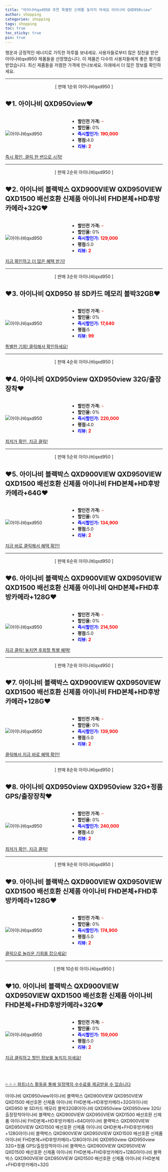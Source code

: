 ```yaml
---
title: "아이나비qxd950 추천 특별한 신제품 놓치지 마세요 아이나비 QXD950view"
author: shopping
categories: shopping
tags: shopping
toc: true
toc_sticky: true
pin: true
---
```

행운과 긍정적인 에너지로 가득한 하루를 보내세요. 사용자들로부터 많은 칭찬을 받은 아이나비qxd950 제품들을 선정했습니다. 이 제품은 다수의 사용자들에게 좋은 평가를 받았습니다. 최신 제품들을 저렴한 가격에 만나보세요. 아래에서 더 많은 정보를 확인하세요.

---
<p class="toplist" style="margin: 0 auto; display: block; width: fit-content;">[ 판매 1순위 아이나비qxd950 ]</p>

<h2><strong>❤️1. 아이나비 QXD950view❤️</strong></h2>

<div style="display: flex; align-items: center;">
    <div style="flex: 0.4;">
        <img src="https://thumbnail10.coupangcdn.com/thumbnails/remote/230x230ex/image/vendor_inventory/d5c0/68ac7050d43a6107b5e5764c03150f06cb063e6cc83aa43f7b6382cffbd8.png" alt="아이나비qxd950" style="max-width: 100%;">
    </div>
    <div style="flex: 0.6; margin-left: 10px;">
        <ul>
            <li><strong>할인전 가격:</strong> <del style="color: red;">-</del></li>
            <li><strong>할인율:</strong> 0%</li>
            <li><span style='color:blue'><strong>즉시할인가:</strong></span> <span style='color:red'><strong>190,000</strong></span></li>
            <li><strong>평점:</strong>4.0</li>
            <li><span style='color:blue'><strong>리뷰:</strong></span> <span style='color:red'><strong>2</strong></span></li>
        </ul>
    </div>
</div>
<div class="center">
    <a href="https://William4Davisa.github.io?lptag=AF9450613&subid=githubio&pageKey=6939051045&traceid=V0-153&itemId=16820293062&vendorItemId=84000420524" class="myButton">
        즉시 확인, 클릭 한 번으로 시작!
    </a>
</div>


---
<p class="toplist" style="margin: 0 auto; display: block; width: fit-content;">[ 판매 2순위 아이나비qxd950 ]</p>

<h2><strong>❤️2. 아이나비 블랙박스 QXD900VIEW QXD950VIEW QXD1500 배선호환 신제품 아이나비 FHD본체+HD후방카메라+32G❤️</strong></h2>

<div style="display: flex; align-items: center;">
    <div style="flex: 0.4;">
        <img src="https://thumbnail6.coupangcdn.com/thumbnails/remote/230x230ex/image/vendor_inventory/9416/e4e779724fe08c40395d7a08a725ae407efdee3cb965c48958ccb0ba066f.png" alt="아이나비qxd950" style="max-width: 100%;">
    </div>
    <div style="flex: 0.6; margin-left: 10px;">
        <ul>
            <li><strong>할인전 가격:</strong> <del style="color: red;">-</del></li>
            <li><strong>할인율:</strong> 0%</li>
            <li><span style='color:blue'><strong>즉시할인가:</strong></span> <span style='color:red'><strong>129,000</strong></span></li>
            <li><strong>평점:</strong>5.0</li>
            <li><span style='color:blue'><strong>리뷰:</strong></span> <span style='color:red'><strong>2</strong></span></li>
        </ul>
    </div>
</div>
<div class="center">
    <a href="https://William4Davisa.github.io?lptag=AF9450613&subid=githubio&pageKey=8054076899&traceid=V0-153&itemId=22600322870&vendorItemId=89641975628" class="myButton">
        지금 확인하고 더 많은 혜택 받기!
    </a>
</div>


---
<p class="toplist" style="margin: 0 auto; display: block; width: fit-content;">[ 판매 3순위 아이나비qxd950 ]</p>

<h2><strong>❤️3. 아이나비 QXD950 뷰 SD카드 메모리 블박32GB❤️</strong></h2>

<div style="display: flex; align-items: center;">
    <div style="flex: 0.4;">
        <img src="https://thumbnail8.coupangcdn.com/thumbnails/remote/230x230ex/image/vendor_inventory/db08/ba528c8f08e57cc175a336f81fca99494804a250f218fc9ec662de61fe3e.jpg" alt="아이나비qxd950" style="max-width: 100%;">
    </div>
    <div style="flex: 0.6; margin-left: 10px;">
        <ul>
            <li><strong>할인전 가격:</strong> <del style="color: red;">-</del></li>
            <li><strong>할인율:</strong> 0%</li>
            <li><span style='color:blue'><strong>즉시할인가:</strong></span> <span style='color:red'><strong>17,640</strong></span></li>
            <li><strong>평점:</strong>5</li>
            <li><span style='color:blue'><strong>리뷰:</strong></span> <span style='color:red'><strong>99</strong></span></li>
        </ul>
    </div>
</div>
<div class="center">
    <a href="https://William4Davisa.github.io?lptag=AF9450613&subid=githubio&pageKey=8190516461&traceid=V0-153&itemId=23437890756&vendorItemId=90464770969" class="myButton">
        특별한 기회! 클릭해서 확인하세요!
    </a>
</div>


---
<p class="toplist" style="margin: 0 auto; display: block; width: fit-content;">[ 판매 4순위 아이나비qxd950 ]</p>

<h2><strong>❤️4. 아이나비 QXD950view QXD950view 32G/출장장착❤️</strong></h2>

<div style="display: flex; align-items: center;">
    <div style="flex: 0.4;">
        <img src="https://thumbnail10.coupangcdn.com/thumbnails/remote/230x230ex/image/vendor_inventory/d5c0/68ac7050d43a6107b5e5764c03150f06cb063e6cc83aa43f7b6382cffbd8.png" alt="아이나비qxd950" style="max-width: 100%;">
    </div>
    <div style="flex: 0.6; margin-left: 10px;">
        <ul>
            <li><strong>할인전 가격:</strong> <del style="color: red;">-</del></li>
            <li><strong>할인율:</strong> 0%</li>
            <li><span style='color:blue'><strong>즉시할인가:</strong></span> <span style='color:red'><strong>220,000</strong></span></li>
            <li><strong>평점:</strong>4.0</li>
            <li><span style='color:blue'><strong>리뷰:</strong></span> <span style='color:red'><strong>2</strong></span></li>
        </ul>
    </div>
</div>
<div class="center">
    <a href="https://William4Davisa.github.io?lptag=AF9450613&subid=githubio&pageKey=6939051045&traceid=V0-153&itemId=16820293067&vendorItemId=84000420570" class="myButton">
        최저가 확인, 지금 클릭!
    </a>
</div>


---
<p class="toplist" style="margin: 0 auto; display: block; width: fit-content;">[ 판매 5순위 아이나비qxd950 ]</p>

<h2><strong>❤️5. 아이나비 블랙박스 QXD900VIEW QXD950VIEW QXD1500 배선호환 신제품 아이나비 FHD본체+HD후방카메라+64G❤️</strong></h2>

<div style="display: flex; align-items: center;">
    <div style="flex: 0.4;">
        <img src="https://thumbnail6.coupangcdn.com/thumbnails/remote/230x230ex/image/vendor_inventory/9416/e4e779724fe08c40395d7a08a725ae407efdee3cb965c48958ccb0ba066f.png" alt="아이나비qxd950" style="max-width: 100%;">
    </div>
    <div style="flex: 0.6; margin-left: 10px;">
        <ul>
            <li><strong>할인전 가격:</strong> <del style="color: red;">-</del></li>
            <li><strong>할인율:</strong> 0%</li>
            <li><span style='color:blue'><strong>즉시할인가:</strong></span> <span style='color:red'><strong>134,900</strong></span></li>
            <li><strong>평점:</strong>5.0</li>
            <li><span style='color:blue'><strong>리뷰:</strong></span> <span style='color:red'><strong>2</strong></span></li>
        </ul>
    </div>
</div>
<div class="center">
    <a href="https://William4Davisa.github.io?lptag=AF9450613&subid=githubio&pageKey=8054076899&traceid=V0-153&itemId=22600322841&vendorItemId=89641975550" class="myButton">
        지금 바로 클릭해서 혜택 확인!
    </a>
</div>


---
<p class="toplist" style="margin: 0 auto; display: block; width: fit-content;">[ 판매 6순위 아이나비qxd950 ]</p>

<h2><strong>❤️6. 아이나비 블랙박스 QXD900VIEW QXD950VIEW QXD1500 배선호환 신제품 아이나비 QHD본체+FHD후방카메라+128G❤️</strong></h2>

<div style="display: flex; align-items: center;">
    <div style="flex: 0.4;">
        <img src="https://thumbnail6.coupangcdn.com/thumbnails/remote/230x230ex/image/vendor_inventory/9416/e4e779724fe08c40395d7a08a725ae407efdee3cb965c48958ccb0ba066f.png" alt="아이나비qxd950" style="max-width: 100%;">
    </div>
    <div style="flex: 0.6; margin-left: 10px;">
        <ul>
            <li><strong>할인전 가격:</strong> <del style="color: red;">-</del></li>
            <li><strong>할인율:</strong> 0%</li>
            <li><span style='color:blue'><strong>즉시할인가:</strong></span> <span style='color:red'><strong>214,500</strong></span></li>
            <li><strong>평점:</strong>5.0</li>
            <li><span style='color:blue'><strong>리뷰:</strong></span> <span style='color:red'><strong>2</strong></span></li>
        </ul>
    </div>
</div>
<div class="center">
    <a href="https://William4Davisa.github.io?lptag=AF9450613&subid=githubio&pageKey=8054076899&traceid=V0-153&itemId=22600322865&vendorItemId=89641975617" class="myButton">
        지금 클릭! 놓치면 후회할 특별 혜택!
    </a>
</div>


---
<p class="toplist" style="margin: 0 auto; display: block; width: fit-content;">[ 판매 7순위 아이나비qxd950 ]</p>

<h2><strong>❤️7. 아이나비 블랙박스 QXD900VIEW QXD950VIEW QXD1500 배선호환 신제품 아이나비 FHD본체+HD후방카메라+128G❤️</strong></h2>

<div style="display: flex; align-items: center;">
    <div style="flex: 0.4;">
        <img src="https://thumbnail6.coupangcdn.com/thumbnails/remote/230x230ex/image/vendor_inventory/9416/e4e779724fe08c40395d7a08a725ae407efdee3cb965c48958ccb0ba066f.png" alt="아이나비qxd950" style="max-width: 100%;">
    </div>
    <div style="flex: 0.6; margin-left: 10px;">
        <ul>
            <li><strong>할인전 가격:</strong> <del style="color: red;">-</del></li>
            <li><strong>할인율:</strong> 0%</li>
            <li><span style='color:blue'><strong>즉시할인가:</strong></span> <span style='color:red'><strong>139,900</strong></span></li>
            <li><strong>평점:</strong>5.0</li>
            <li><span style='color:blue'><strong>리뷰:</strong></span> <span style='color:red'><strong>2</strong></span></li>
        </ul>
    </div>
</div>
<div class="center">
    <a href="https://William4Davisa.github.io?lptag=AF9450613&subid=githubio&pageKey=8054076899&traceid=V0-153&itemId=22600322860&vendorItemId=89641975609" class="myButton">
        클릭해서 지금 바로 혜택 확인!
    </a>
</div>


---
<p class="toplist" style="margin: 0 auto; display: block; width: fit-content;">[ 판매 8순위 아이나비qxd950 ]</p>

<h2><strong>❤️8. 아이나비 QXD950view QXD950view 32G+정품 GPS/출장장착❤️</strong></h2>

<div style="display: flex; align-items: center;">
    <div style="flex: 0.4;">
        <img src="https://thumbnail10.coupangcdn.com/thumbnails/remote/230x230ex/image/vendor_inventory/d5c0/68ac7050d43a6107b5e5764c03150f06cb063e6cc83aa43f7b6382cffbd8.png" alt="아이나비qxd950" style="max-width: 100%;">
    </div>
    <div style="flex: 0.6; margin-left: 10px;">
        <ul>
            <li><strong>할인전 가격:</strong> <del style="color: red;">-</del></li>
            <li><strong>할인율:</strong> 0%</li>
            <li><span style='color:blue'><strong>즉시할인가:</strong></span> <span style='color:red'><strong>240,000</strong></span></li>
            <li><strong>평점:</strong>4.0</li>
            <li><span style='color:blue'><strong>리뷰:</strong></span> <span style='color:red'><strong>2</strong></span></li>
        </ul>
    </div>
</div>
<div class="center">
    <a href="https://William4Davisa.github.io?lptag=AF9450613&subid=githubio&pageKey=6939051045&traceid=V0-153&itemId=16820293065&vendorItemId=84000420547" class="myButton">
        최저가 확인, 지금 클릭!
    </a>
</div>


---
<p class="toplist" style="margin: 0 auto; display: block; width: fit-content;">[ 판매 9순위 아이나비qxd950 ]</p>

<h2><strong>❤️9. 아이나비 블랙박스 QXD900VIEW QXD950VIEW QXD1500 배선호환 신제품 아이나비 FHD본체+FHD후방카메라+128G❤️</strong></h2>

<div style="display: flex; align-items: center;">
    <div style="flex: 0.4;">
        <img src="https://thumbnail6.coupangcdn.com/thumbnails/remote/230x230ex/image/vendor_inventory/9416/e4e779724fe08c40395d7a08a725ae407efdee3cb965c48958ccb0ba066f.png" alt="아이나비qxd950" style="max-width: 100%;">
    </div>
    <div style="flex: 0.6; margin-left: 10px;">
        <ul>
            <li><strong>할인전 가격:</strong> <del style="color: red;">-</del></li>
            <li><strong>할인율:</strong> 0%</li>
            <li><span style='color:blue'><strong>즉시할인가:</strong></span> <span style='color:red'><strong>174,900</strong></span></li>
            <li><strong>평점:</strong>5.0</li>
            <li><span style='color:blue'><strong>리뷰:</strong></span> <span style='color:red'><strong>2</strong></span></li>
        </ul>
    </div>
</div>
<div class="center">
    <a href="https://William4Davisa.github.io?lptag=AF9450613&subid=githubio&pageKey=8054076899&traceid=V0-153&itemId=22600322856&vendorItemId=89641975598" class="myButton">
        클릭으로 놀라운 기회를 잡으세요!
    </a>
</div>


---
<p class="toplist" style="margin: 0 auto; display: block; width: fit-content;">[ 판매 10순위 아이나비qxd950 ]</p>

<h2><strong>❤️10. 아이나비 블랙박스 QXD900VIEW QXD950VIEW QXD1500 배선호환 신제품 아이나비 FHD본체+FHD후방카메라+32G❤️</strong></h2>

<div style="display: flex; align-items: center;">
    <div style="flex: 0.4;">
        <img src="https://thumbnail6.coupangcdn.com/thumbnails/remote/230x230ex/image/vendor_inventory/9416/e4e779724fe08c40395d7a08a725ae407efdee3cb965c48958ccb0ba066f.png" alt="아이나비qxd950" style="max-width: 100%;">
    </div>
    <div style="flex: 0.6; margin-left: 10px;">
        <ul>
            <li><strong>할인전 가격:</strong> <del style="color: red;">-</del></li>
            <li><strong>할인율:</strong> 0%</li>
            <li><span style='color:blue'><strong>즉시할인가:</strong></span> <span style='color:red'><strong>159,000</strong></span></li>
            <li><strong>평점:</strong>5.0</li>
            <li><span style='color:blue'><strong>리뷰:</strong></span> <span style='color:red'><strong>2</strong></span></li>
        </ul>
    </div>
</div>
<div class="center">
    <a href="https://William4Davisa.github.io?lptag=AF9450613&subid=githubio&pageKey=8054076899&traceid=V0-153&itemId=22600322846&vendorItemId=89641975574" class="myButton">
        지금 클릭하고 할인 정보를 놓치지 마세요!
    </a>
</div>

<br><br><br>[💦 💦 💦 파트너스 활동을 통해 일정액의 수수료를 제공받을 수 있습니다](https://link.coupang.com/a/bcpT2c)<br><br>아이나비 QXD950view아이나비 블랙박스 QXD900VIEW QXD950VIEW QXD1500 배선호환 신제품 아이나비 FHD본체+HD후방카메라+32G아이나비 QXD950 뷰 SD카드 메모리 블박32GB아이나비 QXD950view QXD950view 32G/출장장착아이나비 블랙박스 QXD900VIEW QXD950VIEW QXD1500 배선호환 신제품 아이나비 FHD본체+HD후방카메라+64G아이나비 블랙박스 QXD900VIEW QXD950VIEW QXD1500 배선호환 신제품 아이나비 QHD본체+FHD후방카메라+128G아이나비 블랙박스 QXD900VIEW QXD950VIEW QXD1500 배선호환 신제품 아이나비 FHD본체+HD후방카메라+128G아이나비 QXD950view QXD950view 32G+정품 GPS/출장장착아이나비 블랙박스 QXD900VIEW QXD950VIEW QXD1500 배선호환 신제품 아이나비 FHD본체+FHD후방카메라+128G아이나비 블랙박스 QXD900VIEW QXD950VIEW QXD1500 배선호환 신제품 아이나비 FHD본체+FHD후방카메라+32G